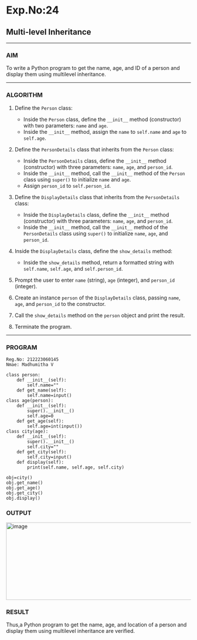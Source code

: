 # Exp.No:24  
## Multi-level Inheritance

---

### AIM  
To write a Python program to get the name, age, and ID of a person and display them using multilevel inheritance.

---

### ALGORITHM

1. Define the `Person` class:
   - Inside the `Person` class, define the `__init__` method (constructor) with two parameters: `name` and `age`.
   - Inside the `__init__` method, assign the `name` to `self.name` and `age` to `self.age`.

2. Define the `PersonDetails` class that inherits from the `Person` class:
   - Inside the `PersonDetails` class, define the `__init__` method (constructor) with three parameters: `name`, `age`, and `person_id`.
   - Inside the `__init__` method, call the `__init__` method of the `Person` class using `super()` to initialize `name` and `age`.
   - Assign `person_id` to `self.person_id`.

3. Define the `DisplayDetails` class that inherits from the `PersonDetails` class:
   - Inside the `DisplayDetails` class, define the `__init__` method (constructor) with three parameters: `name`, `age`, and `person_id`.
   - Inside the `__init__` method, call the `__init__` method of the `PersonDetails` class using `super()` to initialize `name`, `age`, and `person_id`.

4. Inside the `DisplayDetails` class, define the `show_details` method:
   - Inside the `show_details` method, return a formatted string with `self.name`, `self.age`, and `self.person_id`.

5. Prompt the user to enter `name` (string), `age` (integer), and `person_id` (integer).

6. Create an instance `person` of the `DisplayDetails` class, passing `name`, `age`, and `person_id` to the constructor.

7. Call the `show_details` method on the `person` object and print the result.

8. Terminate the program.

---

### PROGRAM

```
Reg.No: 212223060145
Nmae: Madhumitha V

class person:
    def __init__(self):
        self.name=""
    def get_name(self):
        self.name=input()
class age(person):
    def __init__(self):
        super().__init__()
        self.age=0
    def get_age(self):
        self.age=int(input())
class city(age):
    def __init__(self):
        super().__init__()
        self.city=""
    def get_city(self):
        self.city=input()
    def display(self):
        print(self.name, self.age, self.city)

obj=city()
obj.get_name()
obj.get_age()
obj.get_city()
obj.display()

```

### OUTPUT
<img width="661" height="211" alt="image" src="https://github.com/user-attachments/assets/efa5c197-fee2-4c06-bb11-31cc73e4075d" />

### RESULT
Thus,a Python program to get the name, age, and location of a person and display them using multilevel inheritance are verified.
